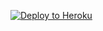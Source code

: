 ﻿
<p><a href="https://dashboard.heroku.com/new?template=https://github.com/bfv32/jhs7"> <img src="https://www.herokucdn.com/deploy/button.svg" alt="Deploy to Heroku" /></a></p>
